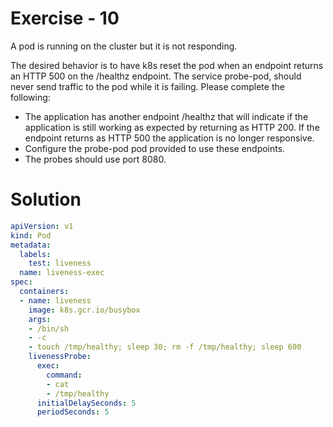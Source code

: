 # Exercise - 10
A pod is running on the cluster but it is not responding.

The desired behavior is to have k8s reset the pod when an endpoint returns an HTTP 500 on the /healthz endpoint. The service probe-pod, should never send traffic to the pod while it is failing. Please complete the following:

- The application has another endpoint /healthz that will indicate if the application is still working as expected by returning as HTTP 200. If the endpoint returns as HTTP 500 the application is no longer responsive.
- Configure the probe-pod pod provided to use these endpoints.
- The probes should use port 8080.

# Solution

```yaml
apiVersion: v1
kind: Pod
metadata:
  labels:
    test: liveness
  name: liveness-exec
spec:
  containers:
  - name: liveness
    image: k8s.gcr.io/busybox
    args:
    - /bin/sh
    - -c
    - touch /tmp/healthy; sleep 30; rm -f /tmp/healthy; sleep 600
    livenessProbe:
      exec:
        command:
        - cat
        - /tmp/healthy
      initialDelaySeconds: 5
      periodSeconds: 5

```